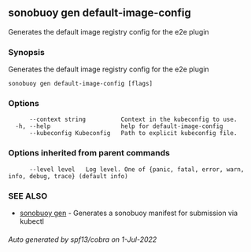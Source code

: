 ## sonobuoy gen default-image-config

Generates the default image registry config for the e2e plugin

### Synopsis

Generates the default image registry config for the e2e plugin

```
sonobuoy gen default-image-config [flags]
```

### Options

```
      --context string          Context in the kubeconfig to use.
  -h, --help                    help for default-image-config
      --kubeconfig Kubeconfig   Path to explicit kubeconfig file.
```

### Options inherited from parent commands

```
      --level level   Log level. One of {panic, fatal, error, warn, info, debug, trace} (default info)
```

### SEE ALSO

* [sonobuoy gen](sonobuoy_gen.md)	 - Generates a sonobuoy manifest for submission via kubectl

###### Auto generated by spf13/cobra on 1-Jul-2022
